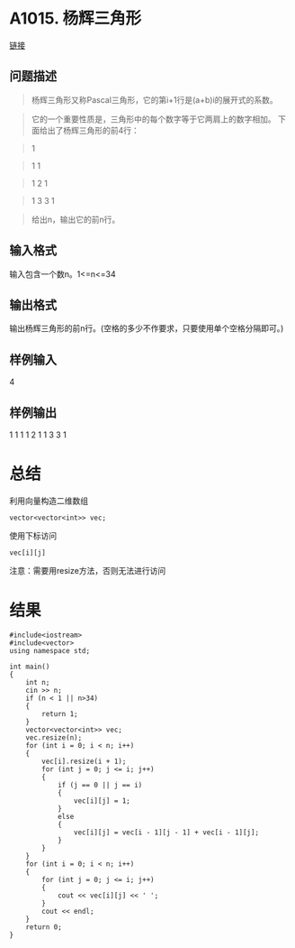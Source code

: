 # A1015. 杨辉三角形
[链接](http://www.tsinsen.com/A1015)
## 问题描述
>杨辉三角形又称Pascal三角形，它的第i+1行是(a+b)i的展开式的系数。

>它的一个重要性质是，三角形中的每个数字等于它两肩上的数字相加。
>下面给出了杨辉三角形的前4行：

>1

>1 1

>1 2 1

>1 3 3 1

>给出n，输出它的前n行。
## 输入格式
输入包含一个数n。1<=n<=34
## 输出格式
输出杨辉三角形的前n行。(空格的多少不作要求，只要使用单个空格分隔即可。)
## 样例输入
4
## 样例输出
1
1 1
1 2 1
1 3 3 1

# 总结
利用向量构造二维数组

    vector<vector<int>> vec;

使用下标访问

    vec[i][j]

注意：需要用resize方法，否则无法进行访问

# 结果
    #include<iostream>
    #include<vector>
    using namespace std;
    
    int main()
    {
    	int n;
    	cin >> n;
    	if (n < 1 || n>34)
    	{
    		return 1;
    	}
    	vector<vector<int>> vec;
    	vec.resize(n);
    	for (int i = 0; i < n; i++)
    	{
    		vec[i].resize(i + 1);
    		for (int j = 0; j <= i; j++)
    		{
    			if (j == 0 || j == i)
    			{
    				vec[i][j] = 1;
    			}
    			else
    			{
    				vec[i][j] = vec[i - 1][j - 1] + vec[i - 1][j];
    			}
    		}
    	}
    	for (int i = 0; i < n; i++)
    	{
    		for (int j = 0; j <= i; j++)
    		{
    			cout << vec[i][j] << ' ';
    		}
    		cout << endl;
    	}
    	return 0;
    }